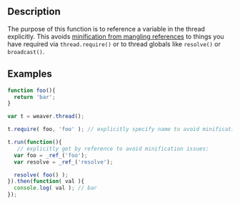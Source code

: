 ## Description

The purpose of this function is to reference a variable in the thread explicitly.  This avoids [minification from mangling references](#thread/minification) to things you have required via `thread.require()` or to thread globals like `resolve()` or `broadcast()`.


## Examples

```js
function foo(){
  return 'bar';
}

var t = weaver.thread();

t.require( foo, 'foo' ); // explicitly specify name to avoid minification issues

t.run(function(){
   // explicitly get by reference to avoid minification issues:
  var foo = _ref_('foo');
  var resolve = _ref_('resolve');

  resolve( foo() );
}).then(function( val ){
  console.log( val ); // bar
});
```
